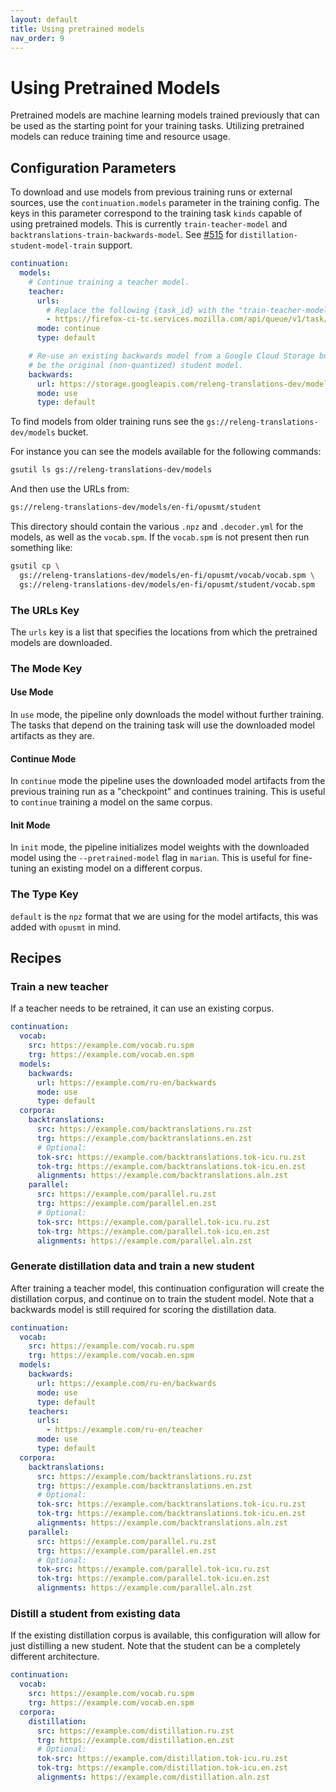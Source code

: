 ```yaml
---
layout: default
title: Using pretrained models
nav_order: 9
---
```


# Using Pretrained Models

Pretrained models are machine learning models trained previously that can be used as the starting point for your training tasks.
Utilizing pretrained models can reduce training time and resource usage.

## Configuration Parameters

To download and use models from previous training runs or external sources, use the `continuation.models` parameter in the training config. The keys in this parameter correspond to the training task `kinds` capable of using pretrained models. This is currently `train-teacher-model` and `backtranslations-train-backwards-model`. See [#515](https://github.com/mozilla/translations/issues/515) for `distillation-student-model-train` support.

```yaml
continuation:
  models:
    # Continue training a teacher model.
    teacher:
      urls:
        # Replace the following {task_id} with the "train-teacher-model" task id.
        - https://firefox-ci-tc.services.mozilla.com/api/queue/v1/task/{task_id}/artifacts/public/build
      mode: continue
      type: default

    # Re-use an existing backwards model from a Google Cloud Storage bucket. This must
    # be the original (non-quantized) student model.
    backwards:
      url: https://storage.googleapis.com/releng-translations-dev/models/en-fi/opusmt/student/
      mode: use
      type: default
```

To find models from older training runs see the `gs://releng-translations-dev/models` bucket.

For instance you can see the models available for the following commands:

```sh
gsutil ls gs://releng-translations-dev/models
```

And then use the URLs from:

```sh
gs://releng-translations-dev/models/en-fi/opusmt/student
```

This directory should contain the various `.npz` and `.decoder.yml` for the models, as well as the `vocab.spm`. If the `vocab.spm` is not present then run something like:

```sh
gsutil cp \
  gs://releng-translations-dev/models/en-fi/opusmt/vocab/vocab.spm \
  gs://releng-translations-dev/models/en-fi/opusmt/student/vocab.spm
```

### The URLs Key

The `urls` key is a list that specifies the locations from which the pretrained models are downloaded.

### The Mode Key

#### Use Mode

In `use` mode, the pipeline only downloads the model without further training. The tasks that depend on the training task will use the downloaded model artifacts as they are.

#### Continue Mode

In `continue` mode the pipeline uses the downloaded model artifacts from the previous training run as a "checkpoint" and continues training. This is useful to `continue` training a model on the same corpus.

#### Init Mode

In `init` mode, the pipeline initializes model weights with the downloaded model using the `--pretrained-model` flag in `marian`. This is useful for fine-tuning an existing model on a different corpus.

### The Type Key

`default` is the `npz` format that we are using for the model artifacts, this was added with `opusmt` in mind.

## Recipes

### Train a new teacher

If a teacher needs to be retrained, it can use an existing corpus.

```yaml
continuation:
  vocab:
    src: https://example.com/vocab.ru.spm
    trg: https://example.com/vocab.en.spm
  models:
    backwards:
      url: https://example.com/ru-en/backwards
      mode: use
      type: default
  corpora:
    backtranslations:
      src: https://example.com/backtranslations.ru.zst
      trg: https://example.com/backtranslations.en.zst
      # Optional:
      tok-src: https://example.com/backtranslations.tok-icu.ru.zst
      tok-trg: https://example.com/backtranslations.tok-icu.en.zst
      alignments: https://example.com/backtranslations.aln.zst
    parallel:
      src: https://example.com/parallel.ru.zst
      trg: https://example.com/parallel.en.zst
      # Optional:
      tok-src: https://example.com/parallel.tok-icu.ru.zst
      tok-trg: https://example.com/parallel.tok-icu.en.zst
      alignments: https://example.com/parallel.aln.zst
```

### Generate distillation data and train a new student

After training a teacher model, this continuation configuration will create the
distillation corpus, and continue on to train the student model. Note that a backwards
model is still required for scoring the distillation data.

```yaml
continuation:
  vocab:
    src: https://example.com/vocab.ru.spm
    trg: https://example.com/vocab.en.spm
  models:
    backwards:
      url: https://example.com/ru-en/backwards
      mode: use
      type: default
    teachers:
      urls:
        - https://example.com/ru-en/teacher
      mode: use
      type: default
  corpora:
    backtranslations:
      src: https://example.com/backtranslations.ru.zst
      trg: https://example.com/backtranslations.en.zst
      # Optional:
      tok-src: https://example.com/backtranslations.tok-icu.ru.zst
      tok-trg: https://example.com/backtranslations.tok-icu.en.zst
      alignments: https://example.com/backtranslations.aln.zst
    parallel:
      src: https://example.com/parallel.ru.zst
      trg: https://example.com/parallel.en.zst
      # Optional:
      tok-src: https://example.com/parallel.tok-icu.ru.zst
      tok-trg: https://example.com/parallel.tok-icu.en.zst
      alignments: https://example.com/parallel.aln.zst
```


### Distill a student from existing data

If the existing distillation corpus is available, this configuration will allow for just
distilling a new student. Note that the student can be a completely different architecture.
   
```yaml    
continuation:
  vocab:
    src: https://example.com/vocab.ru.spm
    trg: https://example.com/vocab.en.spm
  corpora:
    distillation:
      src: https://example.com/distillation.ru.zst
      trg: https://example.com/distillation.en.zst
      # Optional:
      tok-src: https://example.com/distillation.tok-icu.ru.zst
      tok-trg: https://example.com/distillation.tok-icu.en.zst
      alignments: https://example.com/distillation.aln.zst
```
